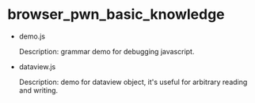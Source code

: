 # browser_pwn_basic_knowledge

* demo.js
	
	Description: grammar demo for debugging javascript.

* dataview.js

	Description: demo for dataview object, it's useful for arbitrary reading and writing.

